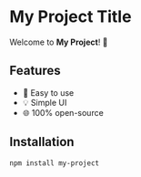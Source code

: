 # My Project Title

Welcome to **My Project**! 🚀

## Features

- 🔧 Easy to use
- 💡 Simple UI
- 🌐 100% open-source

## Installation

```bash
npm install my-project
